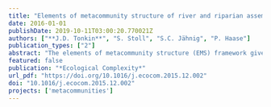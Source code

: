 ```yaml
---
title: "Elements of metacommunity structure of river and riparian assemblages: Communities, taxonomic groups and deconstructed trait groups"
date: 2016-01-01
publishDate: 2019-10-11T03:00:20.770021Z
authors: ["**J.D. Tonkin**", "S. Stoll", "S.C. Jähnig", "P. Haase"]
publication_types: ["2"]
abstract: "The elements of metacommunity structure (EMS) framework gives rise to important ecological insights through the distinction of metacommunities into several different idealised structures. We examined the EMS in assemblages occupying a low-mountain river system in central Germany, sampled over three consecutive years. We compared the idealised distributions of assemblages in both the riparian floodplain zone (carabid beetles and spiders) and the benthic instream environment (benthic invertebrates). We further deconstructed instream organisms into taxonomic and trait groups to examine whether greater signal emerges in more similar species groups. We found little evidence of strong competition, even for trait-modality groups, and nestedness was almost non-existent. In addition to random distributions, Gleasonian distributions (indicating clear, but individualistic turnover between sites) were the most commonly identified structure. Clear differences were apparent between different trait groups, particularly between within-trait modalities. These were most evident for different dispersal modes and life cycle durations, with strong dispersers showing possible signs of mass effects. While random distributions may have partly reflected small sample sizes, clearly coherent patterns were evident for many groups, indicating a sufficient gradient in environmental conditions. The prevalence of random distributions suggests many species are responding to a variety of environmental filters in these river-floodplain metacommunities in an anthropogenically-dominated landscape, whereas Gleasonian distributions indicate species are responding idiosyncratically to a primary environmental gradient. Our findings further emphasise the prevalence of context dependency (spatio-temporal variability) in metacommunity studies, thus we stress the need to further disentangle the causes of such variation."
featured: false
publication: "*Ecological Complexity*"
url_pdf: "https://doi.org/10.1016/j.ecocom.2015.12.002"
doi: "10.1016/j.ecocom.2015.12.002"
projects: ['metacommunities']
---
```


